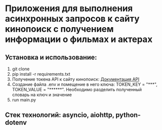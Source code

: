 <h1>
    Приложения для выполнения асинхронных запросов к сайту кинопоиск с получением
    информации о фильмах и актерах
</h1>
<h2>
    Установка и использование:
</h2>
<ol>
    <li>
        git clone
    </li>
    <li>
        pip install -r requirements.txt
    </li>
    <li>
        Получение токена API к сайту кинопоиск: 
        <a href="https://api.kinopoisk.dev/documentation#/">Документация API</a>
    </li>
    <li>
        Создание файла .env и помещение в него ключа: TOKEN_KEY = "***", TOKEN_VALUE = "******".
        Необходимо разделить полученный словарь на ключ и значение
    </li>
    <li>
        run main.py
    </li>
</ol>
<h2>
    Стек технологий: asyncio, aiohttp, python-dotenv
</h2>